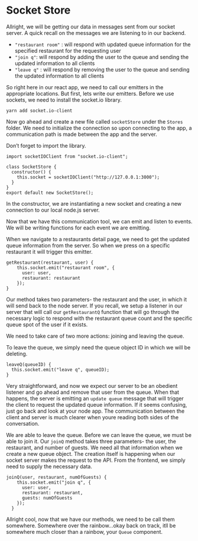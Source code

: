 # Socket Store

Allright, we will be getting our data in messages sent from our socket server. A quick recall on the messages we are listening to in our backend. 

- `"restaurant room"` : will respond with updated queue information for the specified restaurant for the requesting user
- `"join q"`: will respond by adding the user to the queue and sending the updated information to all clients
- `"leave q"` : will respond by removing the user to the queue and sending the updated information to all clients

So right here in our react app, we need to call our emitters in the appropriate locations. But first, lets write our emitters. Before we use sockets, we need to install the socket.io library.

```
yarn add socket.io-client
```

Now go ahead and create a new file called `socketStore` under the `Stores` folder. We need to initialize the connection so upon connecting to the app, a communication path is made between the app and the server.

Don’t forget to import the library. 

```
import socketIOClient from "socket.io-client";

class SocketStore {
  constructor() {
    this.socket = socketIOClient("http://127.0.0.1:3000");
  }
}
export default new SocketStore();
```

In the constructor, we are instantiating a new socket and creating a new connection to our local node.js server.

Now that we have this communication tool, we can emit and listen to events. We will be writing functions for each event we are emitting. 

When we navigate to a restaurants detail page, we need to get the updated queue information from the server. So when we press on a specific restaurant it will trigger this emitter. 

```
getRestaurant(restaurant, user) {
    this.socket.emit("restaurant room", {
      user: user,
      restaurant: restaurant
    });
}
```

Our method takes two parameters- the restaurant and the user, in which it will send back to the node server. If you recall, we setup a listener in our server that will call our `getRestaurantQ` function that will go through the necessary logic to respond with the restaurant queue count and the specific queue spot of the user if it exists. 

We need to take care of two more actions: joining and leaving the queue.

To leave the queue, we simply need the queue object ID in which we will be deleting.

```
leaveQ(queueID) {
  this.socket.emit("leave q", queueID);
}
```

Very straightforward, and now we expect our server to be an obedient listener and go ahead and remove that user from the queue. When that happens, the server is emitting an `update queue` message that will trigger the client to request the updated queue information. If it seems confusing, just go back and look at your node app. The communication between the client and server is much clearer when youre reading both sides of the conversation.

We are able to leave the queue. Before we can leave the queue, we must be able to join it. Our `joinQ` method takes three parameters- the user, the restaurant, and number of guests. We need all that information when we create a new queue object. The creation itself is happening when our socket server makes the request to the API. From the frontend, we simply need to supply the necessary data. 

```
joinQ(user, restaurant, numOfGuests) {
    this.socket.emit("join q", {
      user: user,
      restaurant: restaurant,
      guests: numOfGuests
    });
  }
```

Allright cool, now that we have our methods, we need to be call them somewhere. Somewhere over the rainbow...okay back on track, itll be somewhere much closer than a rainbow, your `Queue` component.
